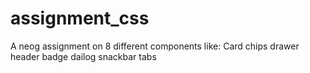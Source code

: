 # assignment_css

A neog assignment on 8 different components like:
Card
chips
drawer
header
badge
dailog
snackbar
tabs
